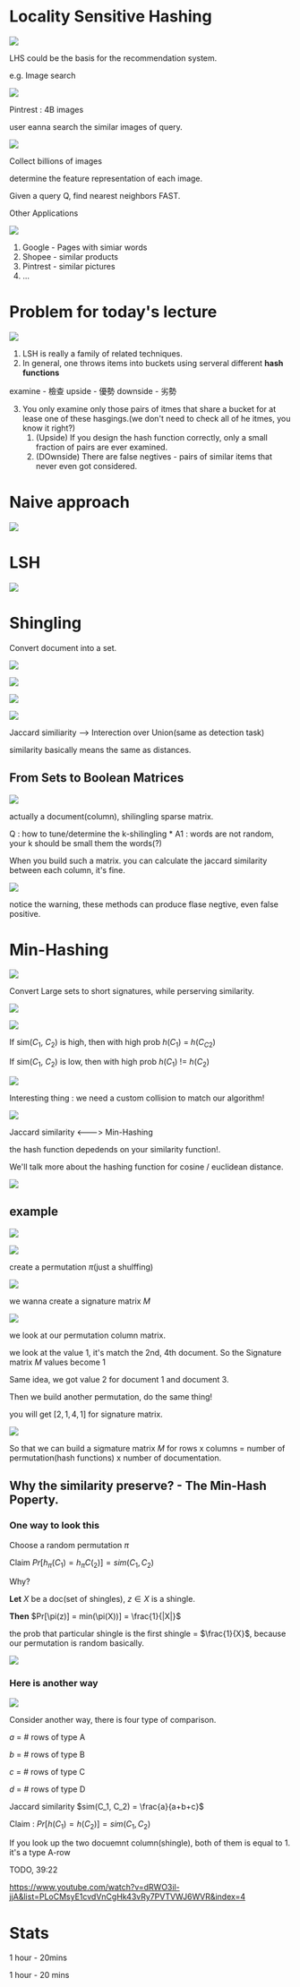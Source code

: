 # Locality Sensitive Hashing

<img src='./assets/lsh_1.png'></img>

LHS could be the basis for the recommendation system.

e.g. Image search

<img src='./assets/lsh_2.png'></img>

Pintrest : 4B images

user eanna search the similar images of query.

<img src='./assets/lsh_3.png'></img>

Collect billions of images

determine the feature representation of each image.

Given a query Q, find nearest neighbors FAST.

Other Applications

<img src='./assets/lsh_4.png'></img>

1. Google - Pages with simiar words
2. Shopee - similar products
3. Pintrest - similar pictures
4. ...

# Problem for today's lecture

<img src='./assets/lsh_5.png'></img>


1. LSH is really a family of related techniques.
2. In general, one throws items into buckets using serveral different **hash functions**

examine - 檢查
upside - 優勢
downside - 劣勢

3. You only examine only those pairs of itmes that share a bucket for at lease one of these hasgings.(we don't need to check all of he itmes, you know it right?)
   1. (Upside) If you design the hash function correctly, only a small fraction of pairs are ever examined.
   2. (DOwnside) There are false negtives - pairs of similar items that never even got considered.


# Naive approach

<img src='./assets/lsh_6.png'></img>

# LSH

<img src='./assets/lsh_7.png'></img>

# Shingling

Convert document into a set.

<img src='./assets/lsh_8.png'></img>

<img src='./assets/lsh_9.png'></img>

<img src='./assets/lsh_10.png'></img>

<img src='./assets/lsh_11.png'></img>

Jaccard similiarity --> Interection over Union(same as detection task)

similarity basically means the same as distances.

## From Sets to Boolean Matrices

<img src='./assets/lsh_12.png'></img>

actually a document(column), shilingling sparse matrix.

Q : how to tune/determine the k-shilingling
    * A1 : words are not random, your k should be small them the words(?)

When you build such a matrix. you can calculate the jaccard similarity between each column, it's fine.

<img src='./assets/lsh_13.png'></img>

notice the warning, these methods can produce flase negtive, even false positive.

# Min-Hashing

<img src='./assets/lsh_14.png'></img>

Convert Large sets to short signatures, while perserving similarity.

<img src='./assets/lsh_15.png'></img>

<img src='./assets/lsh_16.png'></img>

If sim($C_{1}$, $C_{2}$) is high, then with high prob $h(C_{1})$ = $h(C_{C2})$

If sim($C_{1}$, $C_{2}$) is low, then with high prob $h(C_{1})$ != $h({C_{2}})$

<img src='./assets/lsh_17.png'></img>

Interesting thing : we need a custom collision to match our algorithm!

<img src='./assets/lsh_18.png'></img>

Jaccard similarity <---> Min-Hashing

the hash function depedends on your similarity function!.

We'll talk more about the hashing function for cosine / euclidean distance.

<img src='./assets/lsh_19.png'></img>

## example

<img src='./assets/lsh_20.png'></img>

<img src='./assets/lsh_21.png'></img>

create a permutation $\pi$(just a shulffing)

<img src='./assets/lsh_23.png'></img>

we wanna create a signature matrix $M$

<img src='./assets/lsh_22.png'></img>

we look at our permutation column matrix.

we look at the value $1$, it's match the 2nd, 4th document. So the Signature matrix $M$ values become $1$

Same idea, we got value $2$ for document 1 and document 3.

Then we build another permutation, do the same thing!

you will get $[2,1, 4, 1]$ for signature matrix.

<img src='./assets/lsh_24.png'></img>

So that we can build a sigmature matrix $M$ for rows x columns = number of permutation(hash functions) x number of documentation.

## Why the similarity preserve? - The Min-Hash Poperty.
### One way to look this
Choose a random permutation $\pi$

Claim $Pr[h_{\pi}(C_{1}) = h_{\pi}C(_{2})] = sim(C_{1}, C_{2})$

Why?

**Let** $X$ be a doc(set of shingles), $z \in X$ is a shingle.

**Then** $Pr[\pi(z)] = min(\pi(X))] = \frac{1}{|X|}$

the prob that particular shingle is the first shingle = $\frac{1}{X}$, because our permutation is random basically.

<img src='./assets/lsh_25.png'></img>

### Here is another way

<img src='./assets/lsh_26.png'></img>

Consider another way, there is four type of comparison.

$a$ = # rows of type A

$b$ = # rows of type B

$c$ =  # rows of type C

$d$ =  # rows of type D

Jaccard similarity $sim(C_1, C_2) = \frac{a}{a+b+c}$

Claim :  $Pr[h(C_{1}) = h(C_{2})] = sim(C_1, C_2)$

If you look up the two docuemnt column(shingle), both of them is equal to 1. it's a type A-row

TODO, 39:22

https://www.youtube.com/watch?v=dRWO3il-jjA&list=PLoCMsyE1cvdVnCgHk43vRy7PVTVWJ6WVR&index=4

# Stats

1 hour - 20mins

1 hour - 20 mins
